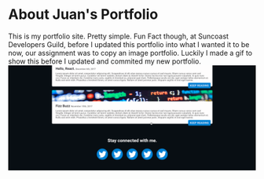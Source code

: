 # About Juan's Portfolio
This is my portfolio site. Pretty simple. Fun Fact though, at Suncoast Developers Guild, before I updated this portfolio into what I wanted it to be now, our assignment was to copy an image portfolio. Luckily I made a gif to show this before I updated and commited my new portfolio. 
<img src="public/images/mockportfolio.gif" alt="mocked">
